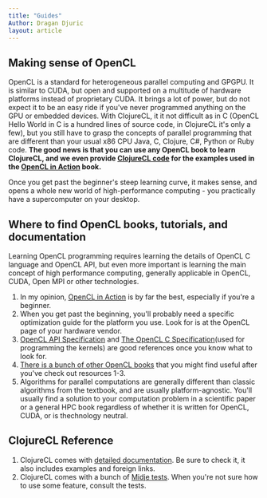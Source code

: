 ```yaml
---
title: "Guides"
Author: Dragan Djuric
layout: article
---
```


## Making sense of OpenCL

OpenCL is a standard for heterogeneous parallel computing and GPGPU. It is similar to CUDA, but open and supported on
a multitude of hardware platforms instead of proprietary CUDA. It brings a lot of power, but do not expect it
to be an easy ride if you've never programmed anything on the GPU or embedded devices. With ClojureCL, it it
not difficult as in C (OpenCL Hello World in C is a hundred lines of source code, in ClojureCL it's only a few), but
you still have to grasp the concepts of parallel programming that are different than your usual x86 CPU Java, C,
Clojure, C#, Python or Ruby code. **The good news is that you can use any OpenCL book to learn ClojureCL, and we
even provide [ClojureCL code](https://github.com/uncomplicate/clojurecl/tree/master/test/clojure/uncomplicate/clojurecl/examples/openclinaction) for the examples used in the [OpenCL in Action](http://www.amazon.com/OpenCL-Action-Accelerate-Graphics-Computations/dp/1617290173) book.**

Once you get past the beginner's steep learning curve, it makes sense, and opens a whole new world of high-performance
computing - you practically have a supercomputer on your desktop.

## Where to find OpenCL books, tutorials, and documentation

Learning OpenCL programming requires learning the details of OpenCL C language and OpenCL API, but even more important is learning the main concept of high performance computing, generally applicable in OpenCL, CUDA, Open MPI
or other technologies.

1. In my opinion, [OpenCL in Action](http://www.amazon.com/OpenCL-Action-Accelerate-Graphics-Computations/dp/1617290173) is by far the best, especially if you're a beginner.
2. When you get past the beginning, you'll probably need a specific optimization guide for the platform you use. Look for is at the OpenCL page of your hardware vendor.
3. [OpenCL API Specification](https://www.khronos.org/registry/cl/sdk/2.0/docs/man/xhtml/) and [The OpenCL C Specification](https://www.khronos.org/registry/cl/specs/opencl-2.0-openclc.pdf)(used for programming the kernels) are good references once you know what to look for.
4. [There is a bunch of other OpenCL books](http://streamcomputing.eu/knowledge/for-developers/books/) that you might find useful after you've check out resources 1-3.
5. Algorithms for parallel computations are generally different than classic algorithms from the textbook, and are
usually platform-agnostic. You'll usually find a solution to your computation problem in a scientific paper or a general HPC book regardless of whether it is written for OpenCL, CUDA, or is thechnology neutral.

## ClojureCL Reference

1. ClojureCL comes with [detailed documentation](/codox). Be sure to check it, it also includes examples and foreign links.
2. ClojureCL comes with a bunch of [Midje tests](https://github.com/uncomplicate/clojurecl/tree/master/test/clojure/uncomplicate/clojurecl/). When you're not sure how to use some feature, consult the tests.

